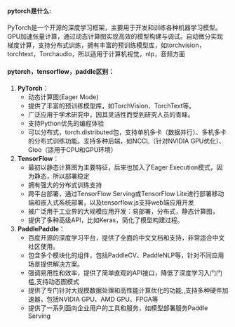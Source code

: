
#### pytorch是什么:
PyTorch是一个开源的深度学习框架，主要用于开发和训练各种机器学习模型。GPU加速张量计算，通过动态计算图实现高效的模型构建与调试。自动微分实现梯度计算，支持分布式训练，拥有丰富的预训练模型库，如torchvision，torchtext，Torchaudio，所以适用于计算机视觉，nlp，音频方面

#### pytorch，tensorflow，paddle区别：
1. **PyTorch**：
    - 动态计算图(Eager Mode)
    - 提供了丰富的预训练模型库，如TorchVision、TorchText等。
    - 广泛应用于学术研究中，因其灵活性而受到研究人员的青睐。
    - 支持Python优先的编程体验
    - 可以分布式，torch.distributed包，支持单机多卡（数据并行）、多机多卡的分布式训练功能。支持多种后端，如NCCL（针对NVIDIA GPU优化）、Gloo（适用于CPU和GPU环境）
2. **TensorFlow**：
    - 最初以静态计算图为主要特征，后来也加入了Eager Execution模式，因为静态，所以部署稳定
    - 拥有强大的分布式训练支持
    - 跨平台部署，通过TensorFlow Serving或TensorFlow Lite进行部署移动端和嵌入式系统部署，以及tensorflow.js支持web端应用开发
    - 被广泛用于工业界的大规模应用开发：易部署，分布式，静态计算图，
    - 提供了多种高级API，比如Keras，简化了模型构建过程。
3. **PaddlePaddle**：
    - 百度开源的深度学习平台，提供了全面的中文文档和支持，非常适合中文社区使用。
    - 包含多个模块化的组件，包括PaddleCV、PaddleNLP等，针对不同应用场景提供解决方案。
    - 强调易用性和效率，提供了简单直观的API接口，降低了深度学习入门门槛,支持动态图模式
    - 提供了专门针对大规模数据处理和高性能计算优化的功能,,支持多种硬件加速器，包括NVIDIA GPU、AMD GPU、FPGA等
    - 提供了一系列面向企业用户的工具和服务，如模型部署服务Paddle Serving